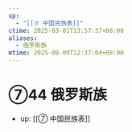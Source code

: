 ```yaml
---
up:
  - "[[⑦ 中国民族表]]"
ctime: 2025-03-01T13:57:37+08:00
aliases:
  - 俄罗斯族
mtime: 2025-09-09T12:37:04+08:00
---
```


# ⑦44 俄罗斯族

- up: [[⑦ 中国民族表]]
